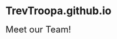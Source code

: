 # TrevTroopa.github.io
<html>
<head>
    <font size=5>Meet our Team!</font>
  <title>Meet our Team!</title>
</head>
<body>
  <size>
</body>
</html>
